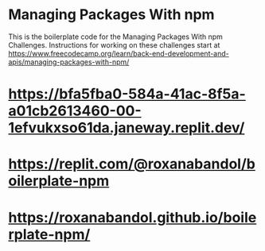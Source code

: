# Managing Packages With npm

This is the boilerplate code for the Managing Packages With npm Challenges. Instructions for working on these challenges start at https://www.freecodecamp.org/learn/back-end-development-and-apis/managing-packages-with-npm/


# https://bfa5fba0-584a-41ac-8f5a-a01cb2613460-00-1efvukxso61da.janeway.replit.dev/
# https://replit.com/@roxanabandol/boilerplate-npm
# https://roxanabandol.github.io/boilerplate-npm/